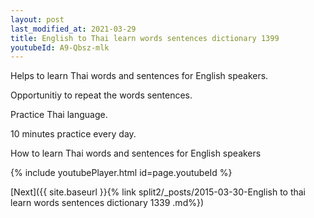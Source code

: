 ```yaml
---
layout: post
last_modified_at: 2021-03-29
title: English to Thai learn words sentences dictionary 1399 
youtubeId: A9-Qbsz-mlk
---
```

 
 
Helps to learn Thai words and sentences for English speakers.

Opportunitiy to repeat the words sentences. 

Practice Thai language. 
 
10 minutes practice every day. 
 
How to learn Thai words and sentences for English speakers 
 
{% include youtubePlayer.html id=page.youtubeId %}
 
 
[Next]({{ site.baseurl }}{% link  split2/_posts/2015-03-30-English to thai learn words sentences dictionary 1339 .md%})
 
